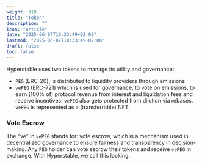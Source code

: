 ```yaml
---
weight: 310
title: "Token"
description: ""
icon: "article"
date: "2025-06-07T10:33:49+02:00"
lastmod: "2025-06-07T10:33:49+02:00"
draft: false
toc: false
---
```


Hyperstable uses two tokens to manage its utility and governance:

- `PEG` (ERC-20), is distributed to liquidity providers through emissions
- `vePEG` (ERC-721) which is used for governance, to vote on emissions, to earn (100% of) protocol revenue from interest and liquidation fees and receive incentives. `vePEG` also gets protected from dilution via rebases.  `vePEG` is represented as a (transferrable) NFT.

### Vote Escrow

The "ve" in `vePEG` stands for: vote escrow, which is a mechanism used in decentralized governance to ensure fairness and transparency in decision-making. Any `PEG` holder can vote escrow their tokens and receive `vePEG` in exchange. With Hyperstable, we call this locking.
